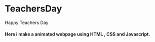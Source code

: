 # TeachersDay
Happy Teachers Day


#### Here i make a animated webpage using HTML  , CSS and Javascript.
